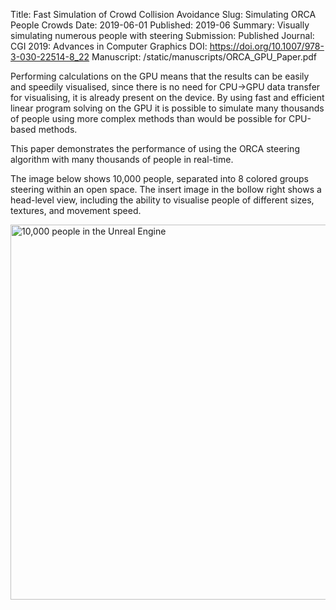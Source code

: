 Title: Fast Simulation of Crowd Collision Avoidance
Slug: Simulating ORCA People Crowds
Date: 2019-06-01
Published: 2019-06 
Summary: Visually simulating numerous people with steering
Submission: Published
Journal: CGI 2019: Advances in Computer Graphics
DOI: https://doi.org/10.1007/978-3-030-22514-8_22
Manuscript: /static/manuscripts/ORCA_GPU_Paper.pdf

Performing calculations on the GPU means that the results can be easily and speedily visualised, since there is no need for CPU->GPU data transfer for visualising, it is already present on the device. By using fast and efficient linear program solving on the GPU it is possible to simulate many thousands of people using more complex methods than would be possible for CPU-based methods. 

This paper demonstrates the performance of using the ORCA steering algorithm with many thousands of people in real-time.

The image below shows 10,000 people, separated into 8 colored groups steering within an open space. The insert image in the bollow right shows a head-level view, including the ability to visualise people of different sizes, textures, and movement speed.

<img src='/static/images/regular8way.png' style='width: 600px;' alt='10,000 people in the Unreal Engine'>
